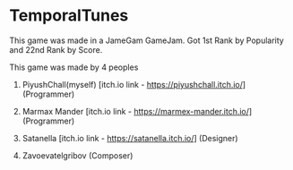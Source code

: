 # TemporalTunes

This game was made in a JameGam GameJam.
Got 1st Rank by Popularity and 22nd Rank by Score.

This game was made by 4 peoples

1. PiyushChall(myself) [itch.io link - https://piyushchall.itch.io/] (Programmer)

2. Marmax Mander [itch.io link - https://marmex-mander.itch.io/] (Programmer)

3. Satanella [itch.io link - https://satanella.itch.io/] (Designer)

4. Zavoevatelgribov (Composer)

